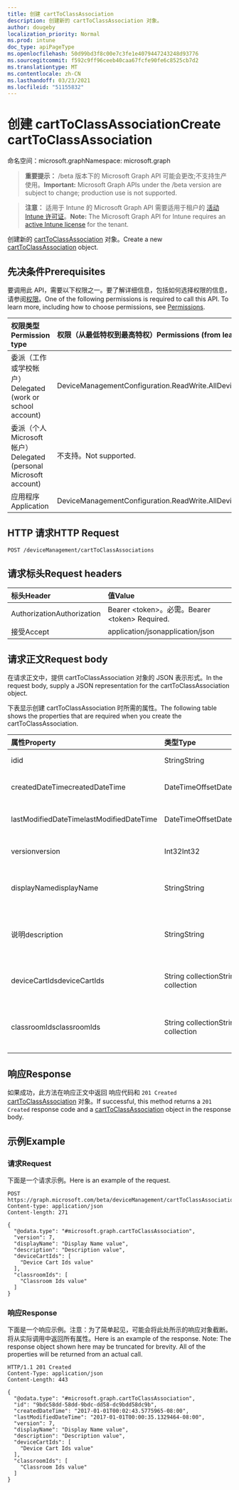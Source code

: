 ```yaml
---
title: 创建 cartToClassAssociation
description: 创建新的 cartToClassAssociation 对象。
author: dougeby
localization_priority: Normal
ms.prod: intune
doc_type: apiPageType
ms.openlocfilehash: 50d99bd3f8c00e7c3fe1e4079447243248d93776
ms.sourcegitcommit: f592c9ff96ceeb40caa67fcfe90fe6c8525cb7d2
ms.translationtype: MT
ms.contentlocale: zh-CN
ms.lasthandoff: 03/23/2021
ms.locfileid: "51155832"
---
```

# <a name="create-carttoclassassociation"></a><span data-ttu-id="7989f-103">创建 cartToClassAssociation</span><span class="sxs-lookup"><span data-stu-id="7989f-103">Create cartToClassAssociation</span></span>

<span data-ttu-id="7989f-104">命名空间：microsoft.graph</span><span class="sxs-lookup"><span data-stu-id="7989f-104">Namespace: microsoft.graph</span></span>

> <span data-ttu-id="7989f-105">**重要提示：** /beta 版本下的 Microsoft Graph API 可能会更改;不支持生产使用。</span><span class="sxs-lookup"><span data-stu-id="7989f-105">**Important:** Microsoft Graph APIs under the /beta version are subject to change; production use is not supported.</span></span>

> <span data-ttu-id="7989f-106">**注意：** 适用于 Intune 的 Microsoft Graph API 需要适用于租户的 [活动 Intune 许可证](https://go.microsoft.com/fwlink/?linkid=839381)。</span><span class="sxs-lookup"><span data-stu-id="7989f-106">**Note:** The Microsoft Graph API for Intune requires an [active Intune license](https://go.microsoft.com/fwlink/?linkid=839381) for the tenant.</span></span>

<span data-ttu-id="7989f-107">创建新的 [cartToClassAssociation](../resources/intune-deviceconfig-carttoclassassociation.md) 对象。</span><span class="sxs-lookup"><span data-stu-id="7989f-107">Create a new [cartToClassAssociation](../resources/intune-deviceconfig-carttoclassassociation.md) object.</span></span>

## <a name="prerequisites"></a><span data-ttu-id="7989f-108">先决条件</span><span class="sxs-lookup"><span data-stu-id="7989f-108">Prerequisites</span></span>
<span data-ttu-id="7989f-p101">要调用此 API，需要以下权限之一。要了解详细信息，包括如何选择权限的信息，请参阅[权限](/graph/permissions-reference)。</span><span class="sxs-lookup"><span data-stu-id="7989f-p101">One of the following permissions is required to call this API. To learn more, including how to choose permissions, see [Permissions](/graph/permissions-reference).</span></span>

|<span data-ttu-id="7989f-111">权限类型</span><span class="sxs-lookup"><span data-stu-id="7989f-111">Permission type</span></span>|<span data-ttu-id="7989f-112">权限（从最低特权到最高特权）</span><span class="sxs-lookup"><span data-stu-id="7989f-112">Permissions (from least to most privileged)</span></span>|
|:---|:---|
|<span data-ttu-id="7989f-113">委派（工作或学校帐户）</span><span class="sxs-lookup"><span data-stu-id="7989f-113">Delegated (work or school account)</span></span>|<span data-ttu-id="7989f-114">DeviceManagementConfiguration.ReadWrite.All</span><span class="sxs-lookup"><span data-stu-id="7989f-114">DeviceManagementConfiguration.ReadWrite.All</span></span>|
|<span data-ttu-id="7989f-115">委派（个人 Microsoft 帐户）</span><span class="sxs-lookup"><span data-stu-id="7989f-115">Delegated (personal Microsoft account)</span></span>|<span data-ttu-id="7989f-116">不支持。</span><span class="sxs-lookup"><span data-stu-id="7989f-116">Not supported.</span></span>|
|<span data-ttu-id="7989f-117">应用程序</span><span class="sxs-lookup"><span data-stu-id="7989f-117">Application</span></span>|<span data-ttu-id="7989f-118">DeviceManagementConfiguration.ReadWrite.All</span><span class="sxs-lookup"><span data-stu-id="7989f-118">DeviceManagementConfiguration.ReadWrite.All</span></span>|

## <a name="http-request"></a><span data-ttu-id="7989f-119">HTTP 请求</span><span class="sxs-lookup"><span data-stu-id="7989f-119">HTTP Request</span></span>
<!-- {
  "blockType": "ignored"
}
-->
``` http
POST /deviceManagement/cartToClassAssociations
```

## <a name="request-headers"></a><span data-ttu-id="7989f-120">请求标头</span><span class="sxs-lookup"><span data-stu-id="7989f-120">Request headers</span></span>
|<span data-ttu-id="7989f-121">标头</span><span class="sxs-lookup"><span data-stu-id="7989f-121">Header</span></span>|<span data-ttu-id="7989f-122">值</span><span class="sxs-lookup"><span data-stu-id="7989f-122">Value</span></span>|
|:---|:---|
|<span data-ttu-id="7989f-123">Authorization</span><span class="sxs-lookup"><span data-stu-id="7989f-123">Authorization</span></span>|<span data-ttu-id="7989f-124">Bearer &lt;token&gt;。必需。</span><span class="sxs-lookup"><span data-stu-id="7989f-124">Bearer &lt;token&gt; Required.</span></span>|
|<span data-ttu-id="7989f-125">接受</span><span class="sxs-lookup"><span data-stu-id="7989f-125">Accept</span></span>|<span data-ttu-id="7989f-126">application/json</span><span class="sxs-lookup"><span data-stu-id="7989f-126">application/json</span></span>|

## <a name="request-body"></a><span data-ttu-id="7989f-127">请求正文</span><span class="sxs-lookup"><span data-stu-id="7989f-127">Request body</span></span>
<span data-ttu-id="7989f-128">在请求正文中，提供 cartToClassAssociation 对象的 JSON 表示形式。</span><span class="sxs-lookup"><span data-stu-id="7989f-128">In the request body, supply a JSON representation for the cartToClassAssociation object.</span></span>

<span data-ttu-id="7989f-129">下表显示创建 cartToClassAssociation 时所需的属性。</span><span class="sxs-lookup"><span data-stu-id="7989f-129">The following table shows the properties that are required when you create the cartToClassAssociation.</span></span>

|<span data-ttu-id="7989f-130">属性</span><span class="sxs-lookup"><span data-stu-id="7989f-130">Property</span></span>|<span data-ttu-id="7989f-131">类型</span><span class="sxs-lookup"><span data-stu-id="7989f-131">Type</span></span>|<span data-ttu-id="7989f-132">说明</span><span class="sxs-lookup"><span data-stu-id="7989f-132">Description</span></span>|
|:---|:---|:---|
|<span data-ttu-id="7989f-133">id</span><span class="sxs-lookup"><span data-stu-id="7989f-133">id</span></span>|<span data-ttu-id="7989f-134">String</span><span class="sxs-lookup"><span data-stu-id="7989f-134">String</span></span>|<span data-ttu-id="7989f-135">实体的键。</span><span class="sxs-lookup"><span data-stu-id="7989f-135">Key of the entity.</span></span>|
|<span data-ttu-id="7989f-136">createdDateTime</span><span class="sxs-lookup"><span data-stu-id="7989f-136">createdDateTime</span></span>|<span data-ttu-id="7989f-137">DateTimeOffset</span><span class="sxs-lookup"><span data-stu-id="7989f-137">DateTimeOffset</span></span>|<span data-ttu-id="7989f-138">创建对象的日期/时间。</span><span class="sxs-lookup"><span data-stu-id="7989f-138">DateTime the object was created.</span></span>|
|<span data-ttu-id="7989f-139">lastModifiedDateTime</span><span class="sxs-lookup"><span data-stu-id="7989f-139">lastModifiedDateTime</span></span>|<span data-ttu-id="7989f-140">DateTimeOffset</span><span class="sxs-lookup"><span data-stu-id="7989f-140">DateTimeOffset</span></span>|<span data-ttu-id="7989f-141">上次修改对象的日期/时间。</span><span class="sxs-lookup"><span data-stu-id="7989f-141">DateTime the object was last modified.</span></span>|
|<span data-ttu-id="7989f-142">version</span><span class="sxs-lookup"><span data-stu-id="7989f-142">version</span></span>|<span data-ttu-id="7989f-143">Int32</span><span class="sxs-lookup"><span data-stu-id="7989f-143">Int32</span></span>|<span data-ttu-id="7989f-144">CartToClassAssociation 的版本。</span><span class="sxs-lookup"><span data-stu-id="7989f-144">Version of the CartToClassAssociation.</span></span>|
|<span data-ttu-id="7989f-145">displayName</span><span class="sxs-lookup"><span data-stu-id="7989f-145">displayName</span></span>|<span data-ttu-id="7989f-146">String</span><span class="sxs-lookup"><span data-stu-id="7989f-146">String</span></span>|<span data-ttu-id="7989f-147">管理员提供的设备配置的名称。</span><span class="sxs-lookup"><span data-stu-id="7989f-147">Admin provided name of the device configuration.</span></span>|
|<span data-ttu-id="7989f-148">说明</span><span class="sxs-lookup"><span data-stu-id="7989f-148">description</span></span>|<span data-ttu-id="7989f-149">String</span><span class="sxs-lookup"><span data-stu-id="7989f-149">String</span></span>|<span data-ttu-id="7989f-150">管理员提供了 CartToClassAssociation 的说明。</span><span class="sxs-lookup"><span data-stu-id="7989f-150">Admin provided description of the CartToClassAssociation.</span></span>|
|<span data-ttu-id="7989f-151">deviceCartIds</span><span class="sxs-lookup"><span data-stu-id="7989f-151">deviceCartIds</span></span>|<span data-ttu-id="7989f-152">String collection</span><span class="sxs-lookup"><span data-stu-id="7989f-152">String collection</span></span>|<span data-ttu-id="7989f-153">要与类关联的设备购物车的标识符。</span><span class="sxs-lookup"><span data-stu-id="7989f-153">Identifiers of device carts to be associated with classes.</span></span>|
|<span data-ttu-id="7989f-154">classroomIds</span><span class="sxs-lookup"><span data-stu-id="7989f-154">classroomIds</span></span>|<span data-ttu-id="7989f-155">String collection</span><span class="sxs-lookup"><span data-stu-id="7989f-155">String collection</span></span>|<span data-ttu-id="7989f-156">要与设备购物车关联的教室的标识符。</span><span class="sxs-lookup"><span data-stu-id="7989f-156">Identifiers of classrooms to be associated with device carts.</span></span>|



## <a name="response"></a><span data-ttu-id="7989f-157">响应</span><span class="sxs-lookup"><span data-stu-id="7989f-157">Response</span></span>
<span data-ttu-id="7989f-158">如果成功，此方法在响应正文中返回 响应代码和 `201 Created` [cartToClassAssociation](../resources/intune-deviceconfig-carttoclassassociation.md) 对象。</span><span class="sxs-lookup"><span data-stu-id="7989f-158">If successful, this method returns a `201 Created` response code and a [cartToClassAssociation](../resources/intune-deviceconfig-carttoclassassociation.md) object in the response body.</span></span>

## <a name="example"></a><span data-ttu-id="7989f-159">示例</span><span class="sxs-lookup"><span data-stu-id="7989f-159">Example</span></span>

### <a name="request"></a><span data-ttu-id="7989f-160">请求</span><span class="sxs-lookup"><span data-stu-id="7989f-160">Request</span></span>
<span data-ttu-id="7989f-161">下面是一个请求示例。</span><span class="sxs-lookup"><span data-stu-id="7989f-161">Here is an example of the request.</span></span>
``` http
POST https://graph.microsoft.com/beta/deviceManagement/cartToClassAssociations
Content-type: application/json
Content-length: 271

{
  "@odata.type": "#microsoft.graph.cartToClassAssociation",
  "version": 7,
  "displayName": "Display Name value",
  "description": "Description value",
  "deviceCartIds": [
    "Device Cart Ids value"
  ],
  "classroomIds": [
    "Classroom Ids value"
  ]
}
```

### <a name="response"></a><span data-ttu-id="7989f-162">响应</span><span class="sxs-lookup"><span data-stu-id="7989f-162">Response</span></span>
<span data-ttu-id="7989f-p102">下面是一个响应示例。注意：为了简单起见，可能会将此处所示的响应对象截断。将从实际调用中返回所有属性。</span><span class="sxs-lookup"><span data-stu-id="7989f-p102">Here is an example of the response. Note: The response object shown here may be truncated for brevity. All of the properties will be returned from an actual call.</span></span>
``` http
HTTP/1.1 201 Created
Content-Type: application/json
Content-Length: 443

{
  "@odata.type": "#microsoft.graph.cartToClassAssociation",
  "id": "9bdc58dd-58dd-9bdc-dd58-dc9bdd58dc9b",
  "createdDateTime": "2017-01-01T00:02:43.5775965-08:00",
  "lastModifiedDateTime": "2017-01-01T00:00:35.1329464-08:00",
  "version": 7,
  "displayName": "Display Name value",
  "description": "Description value",
  "deviceCartIds": [
    "Device Cart Ids value"
  ],
  "classroomIds": [
    "Classroom Ids value"
  ]
}
```




